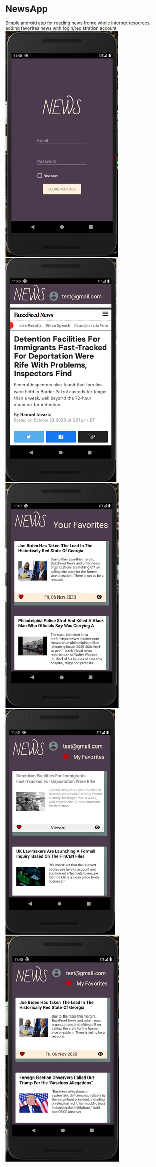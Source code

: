 # NewsApp
 Simple android app for reading news frome whole internet resources, adding favorites news with login/registration account
 ![](screenshots/1.png)
 ![](screenshots/2.png)
 ![](screenshots/3.png)
 ![](screenshots/4.png)
 ![](screenshots/5.png)
